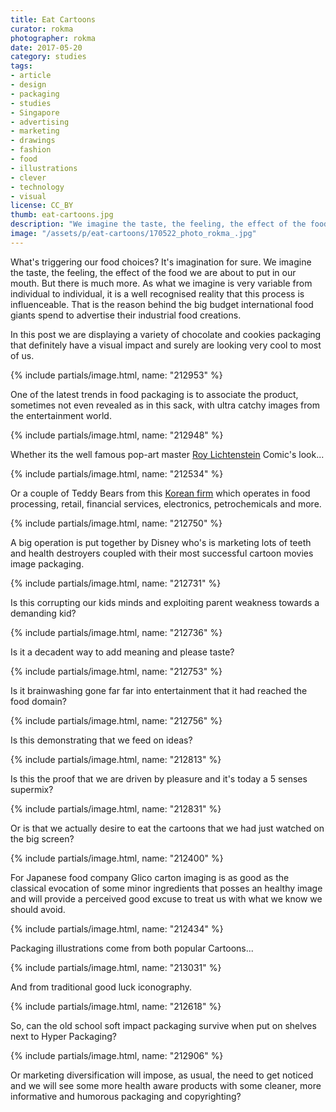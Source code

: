 ```yaml
---
title: Eat Cartoons
curator: rokma
photographer: rokma
date: 2017-05-20
category: studies
tags:
- article
- design
- packaging
- studies
- Singapore
- advertising
- marketing
- drawings
- fashion
- food
- illustrations
- clever
- technology
- visual
license: CC_BY
thumb: eat-cartoons.jpg
description: "We imagine the taste, the feeling, the effect of the food we are about to put in our mouth. As what we imagine the process is influenceable. Food giants spend lots to advertise their industrial food creations."
image: "/assets/p/eat-cartoons/170522_photo_rokma_.jpg"
---
```


What's triggering our food choices? It's imagination for sure. We imagine the taste, the feeling, the effect of the food we are about to put in our mouth. But there is much more. As what we imagine is very variable from individual to individual, it is a well recognised reality that this process is influenceable. That is the reason behind the big budget international food giants spend to advertise their industrial food creations.

In this post we are displaying a variety of chocolate and cookies packaging that definitely have a visual impact and surely are looking very cool to most of us.


{% include partials/image.html, name: "212953" %}

One of the latest trends in food packaging is to associate the product, sometimes not even revealed as in this sack, with ultra catchy images from the entertainment world.

{% include partials/image.html, name: "212948" %}

Whether its the well famous pop-art master [Roy Lichtenstein](https://en.wikipedia.org/wiki/Roy_Lichtenstein) Comic's look...


{% include partials/image.html, name: "212534" %}

Or a couple of Teddy Bears from this [Korean firm](https://en.wikipedia.org/wiki/Lotte_(conglomerate)) which operates in food processing, retail, financial services, electronics, petrochemicals and more.


{% include partials/image.html, name: "212750" %}

A big operation is put together by Disney who's is marketing lots of teeth and health destroyers coupled with their most successful cartoon movies image packaging.


{% include partials/image.html, name: "212731" %}

Is this corrupting our kids minds and exploiting parent weakness towards a demanding kid?


{% include partials/image.html, name: "212736" %}

Is it a decadent way to add meaning and please taste?


{% include partials/image.html, name: "212753" %}

Is it brainwashing gone far far into entertainment that it had reached the food domain?


{% include partials/image.html, name: "212756" %}

Is this demonstrating that we feed on ideas?


{% include partials/image.html, name: "212813" %}

Is this the proof that we are driven by pleasure and it's today a 5 senses supermix?


{% include partials/image.html, name: "212831" %}

Or is that we actually desire to eat the cartoons that we had just watched on the big screen?


{% include partials/image.html, name: "212400" %}

For Japanese food company Glico carton imaging is as good as the classical evocation of some minor ingredients that posses an healthy image and will provide a perceived good excuse to treat us with what we know we should avoid.


{% include partials/image.html, name: "212434" %}

Packaging illustrations come from both popular Cartoons...


{% include partials/image.html, name: "213031" %}

And from traditional good luck iconography.


{% include partials/image.html, name: "212618" %}

So, can the old school soft impact packaging survive when put on shelves next to Hyper Packaging?


{% include partials/image.html, name: "212906" %}

Or marketing diversification will impose, as usual, the need to get noticed and we will see some more health aware products with some cleaner, more informative and humorous packaging and copyrighting?
